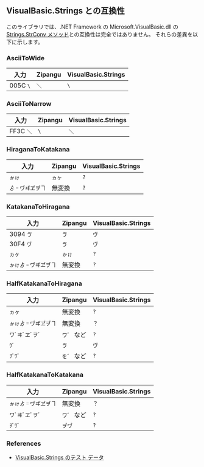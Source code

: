 ## VisualBasic.Strings との互換性
このライブラリでは、.NET Framework の Microsoft.VisualBasic.dll の [Strings.StrConv メソッド](https://docs.microsoft.com/dotnet/api/microsoft.visualbasic.strings.strconv)との互換性は完全ではありません。
それらの差異を以下に示します。

### AsciiToWide
| 入力 | Zipangu | VisualBasic.Strings |
-|-|-
| 005C `\` | `＼` | `\` |

### AsciiToNarrow
| 入力 | Zipangu | VisualBasic.Strings |
-|-|-
| FF3C `＼` | `\` | `＼` |

### HiraganaToKatakana
| 入力 | Zipangu | VisualBasic.Strings |
-|-|-
| `ゕゖ` | `ヵヶ` | `?` |
| `ゟ゠ヷヸヹヺヿ` | 無変換 | `?` |

### KatakanaToHiragana
| 入力 | Zipangu | VisualBasic.Strings |
-|-|-
| 3094 `ゔ` | `ゔ` | `ヴ` |
| 30F4 `ヴ` | `ゔ` | `ヴ` |
| `ヵヶ` | `ゕゖ` | `?` |
| `ゕゖゟ゠ヷヸヹヺヿ` | 無変換 | `?` |

### HalfKatakanaToHiragana
| 入力 | Zipangu | VisualBasic.Strings |
-|-|-
| `ヵヶ` | 無変換 | `?` |
| `ゕゖゟ゠ヷヸヹヺヿ` | 無変換 | `？` |
| `ワﾞヰﾞヱﾞヲﾞ` | `ワ゛` など | `?` |
| `ｳﾞ` | `ゔ` | `ヴ` |
| `ｦﾞﾜﾞ` | `を゛` など | `?` |

### HalfKatakanaToKatakana
| 入力 | Zipangu | VisualBasic.Strings |
-|-|-
| `ゕゖゟ゠ヷヸヹヺヿ` | 無変換 | `？` |
| `ワﾞヰﾞヱﾞヲﾞ` | `ワ゛` など | `?` |
| `ｦﾞﾜﾞ` | `ヺヷ` | `?` |

### References
- [VisualBasic.Strings のテスト データ](../VBStringsTest)
